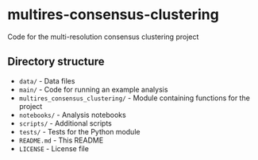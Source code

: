 # multires-consensus-clustering

Code for the multi-resolution consensus clustering project

## Directory structure

* `data/` - Data files
* `main/` - Code for running an example analysis
* `multires_consensus_clustering/` - Module containing functions for the project
* `notebooks/` - Analysis notebooks
* `scripts/` - Additional scripts
* `tests/` - Tests for the Python module
* `README.md` - This README
* `LICENSE` - License file

